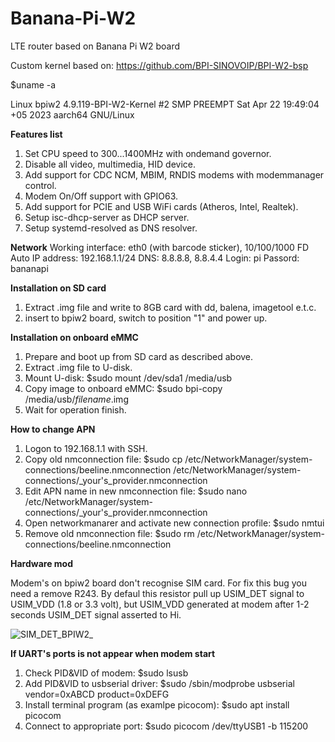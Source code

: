 # Banana-Pi-W2
LTE router based on Banana Pi W2 board

Custom kernel based on: https://github.com/BPI-SINOVOIP/BPI-W2-bsp

$uname -a

Linux bpiw2 4.9.119-BPI-W2-Kernel #2 SMP PREEMPT Sat Apr 22 19:49:04 +05 2023 aarch64 GNU/Linux

**Features list**
1. Set CPU speed to 300...1400MHz with ondemand governor.
2. Disable all video, multimedia, HID device.
3. Add support for CDC NCM, MBIM, RNDIS modems with modemmanager control.
4. Modem On/Off support with GPIO63.
5. Add support for PCIE and USB WiFi cards (Atheros, Intel, Realtek).
6. Setup isc-dhcp-server as DHCP server. 
7. Setup systemd-resolved as DNS resolver.

**Network**
Working interface: eth0 (with barcode sticker), 10/100/1000 FD Auto
IP address: 192.168.1.1/24
DNS: 8.8.8.8, 8.8.4.4
Login: pi
Passord: bananapi

**Installation on SD card**
1. Extract .img file and write to 8GB card with dd, balena, imagetool e.t.c.
2. insert to bpiw2 board, switch to position "1" and power up.

**Installation on onboard eMMC**
1. Prepare and boot up from SD card as described above. 
2. Extract .img file to U-disk.
3. Mount U-disk:
$sudo mount /dev/sda1 /media/usb
4. Copy image to onboard eMMC:
$sudo bpi-copy /media/usb/_filename_.img
5. Wait for operation finish.

**How to change APN**
1. Logon to 192.168.1.1 with SSH.
2. Copy old nmconnection file:
$sudo cp /etc/NetworkManager/system-connections/beeline.nmconnection /etc/NetworkManager/system-connections/_your's_provider.nmconnection
3. Edit APN name in new nmconnection file:
$sudo nano /etc/NetworkManager/system-connections/_your's_provider.nmconnection
4. Open networkmanarer and activate new connection profile:
$sudo nmtui
6. Remove old nmconnection file:
$sudo rm /etc/NetworkManager/system-connections/beeline.nmconnection


**Hardware mod**

Modem's on bpiw2 board don't recognise SIM card. For fix this bug you need a remove R243. By defaul this resistor pull up USIM_DET signal to USIM_VDD (1.8 or 3.3 volt), but USIM_VDD generated at modem after 1-2 seconds USIM_DET signal asserted to Hi.

![SIM_DET_BPIW2_](https://user-images.githubusercontent.com/65107625/233972016-12b9c20a-11d6-4f2d-bf11-1634d7c19295.jpg)

**If UART's ports is not appear when modem start**
1. Check PID&VID of modem:
$sudo lsusb
2. Add PID&VID to usbserial driver:
$sudo /sbin/modprobe usbserial vendor=0xABCD product=0xDEFG
3. Install terminal program (as examlpe picocom):
$sudo apt install picocom
4. Connect to appropriate port:
$sudo picocom /dev/ttyUSB1 -b 115200

